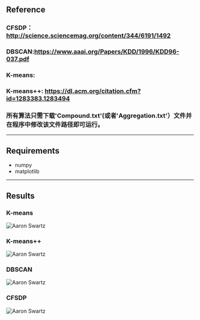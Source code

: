 ## Reference

### CFSDP：http://science.sciencemag.org/content/344/6191/1492
### DBSCAN:https://www.aaai.org/Papers/KDD/1996/KDD96-037.pdf
### K-means:
### K-means++: https://dl.acm.org/citation.cfm?id=1283383.1283494
### 所有算法只需下载'Compound.txt'(或者'Aggregation.txt'）文件并在程序中修改该文件路径即可运行。

---

## Requirements

+ numpy
+ matplotlib

---

## Results

### K-means
![Aaron Swartz](https://github.com/yl-jiang/Clustering-Python/raw/master/classification/kmeans_result.jpg)
### K-means++
![Aaron Swartz](https://github.com/yl-jiang/Clustering-Python/raw/master/classification/kmeans++_result.jpg)
### DBSCAN
![Aaron Swartz](https://github.com/yl-jiang/Clustering-Python/raw/master/classification/dbscan.jpg)
### CFSDP
![Aaron Swartz](https://github.com/yl-jiang/Clustering-Python/raw/master/classification/cfsdp.jpg)
